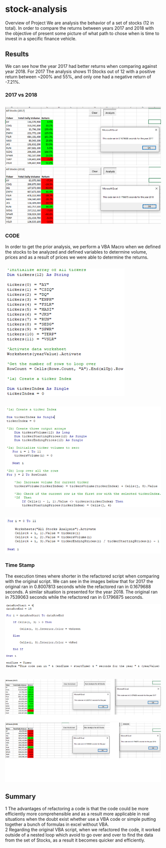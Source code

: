# stock-analysis

Overview of Project
We are analysis the behavior of a set of stocks (12 in total). In order to compare the returns between years 2017 and 2018 with the objective of present some picture of what path to chose when is time to invest in a specific finance vehicle.

## Results
We can see how the year 2017 had better returns when comparing against year 2018. For 2017 The analysis shows 11 Stocks out of 12 with a positive return between ~200% and 55%, and only one had a negative return of -7.21%. 

### 2017 vs 2018

![2017](Resources/VBA_Challenge_2017.png)![2018](Resources/VBA_Challenge_2018.png)
---
### CODE

In order to get the prior analysis, we perform a VBA Macro when we defined the stocks to be analyzed and defined variables to determine volume, prices and as a result of prices we were able to determine the returns.

![def-stocks](Resources/Def_stocks.png)
---
![volume-prices](Resources/def_volume-prices.png)
---
![def-returns](Resources/returns.png)
---
### Time Stamp

The execution times where shorter in the refactored script when comparing with the original script. We can see in the images below that for 2017 the original ran in 0.8007813 seconds while the refactored ran in 0.1679688 seconds. A similar situation is presented for the year 2018. The original ran in 7539063 seconds while the refactored ran in 0.1796875 seconds.

![time-stamp](Resources/set_time_stamp.png)

![2087-time](Resources/2017_time_comp.png)![2018-time](Resources/2018_time_comp.png)
---


## Summary

1 The advantages of refactoring a code is that the code could be more efficiently more comprehensible and as a result more applicable in real situations when the doubt exist whether use a VBA code or simple putting together a bunch of formulas in excel without VBA.  
2 Regarding the original VBA script, when we refactored the code, it worked outside of a nested loop which avoid to go over and over to find the data from the set of Stocks, as a result it becomes quicker and efficiently. 
